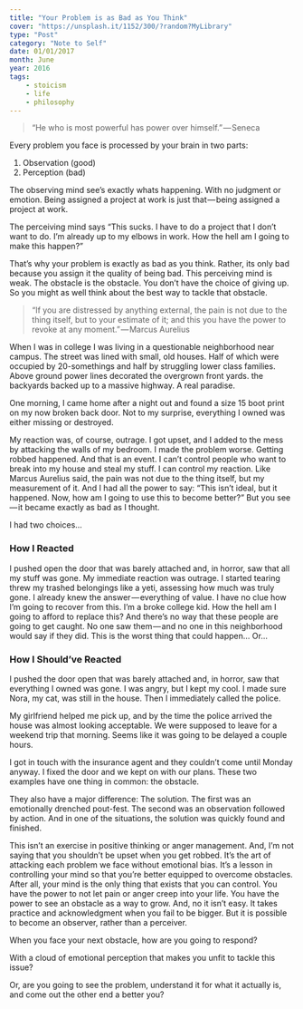 ```yaml
---
title: "Your Problem is as Bad as You Think"
cover: "https://unsplash.it/1152/300/?random?MyLibrary"
type: "Post" 
category: "Note to Self"
date: 01/01/2017
month: June
year: 2016
tags:
    - stoicism
    - life
    - philosophy
---
```


> “He who is most powerful has power over himself.” — Seneca

Every problem you face is processed by your brain in two parts:

1. Observation (good)
2. Perception (bad)

The observing mind see’s exactly whats happening. With no judgment or emotion. Being assigned a project at work is just that — being assigned a project at work.

The perceiving mind says “This sucks. I have to do a project that I don’t want to do. I’m already up to my elbows in work. How the hell am I going to make this happen?”

That’s why your problem is exactly as bad as you think. Rather, its only bad because you assign it the quality of being bad.
This perceiving mind is weak. The obstacle is the obstacle. You don’t have the choice of giving up. So you might as well think about the best way to tackle that obstacle.

> “If you are distressed by anything external, the pain is not due to the thing itself, but to your estimate of it; and this you have the power to revoke at any moment.” — Marcus Aurelius

When I was in college I was living in a questionable neighborhood near campus. The street was lined with small, old houses. Half of which were occupied by 20-somethings and half by struggling lower class families. Above ground power lines decorated the overgrown front yards. the backyards backed up to a massive highway. A real paradise.

One morning, I came home after a night out and found a size 15 boot print on my now broken back door. Not to my surprise, everything I owned was either missing or destroyed.

My reaction was, of course, outrage. I got upset, and I added to the mess by attacking the walls of my bedroom. I made the problem worse.
Getting robbed happened. And that is an event. I can’t control people who want to break into my house and steal my stuff. I can control my reaction.
Like Marcus Aurelius said, the pain was not due to the thing itself, but my measurement of it.
And I had all the power to say: “This isn’t ideal, but it happened. Now, how am I going to use this to become better?”
But you see — it became exactly as bad as I thought.

I had two choices…

### How I Reacted

I pushed open the door that was barely attached and, in horror, saw that all my stuff was gone. My immediate reaction was outrage. I started tearing threw my trashed belongings like a yeti, assessing how much was truly gone. I already knew the answer — everything of value. I have no clue how I’m going to recover from this. I’m a broke college kid. How the hell am I going to afford to replace this?
And there’s no way that these people are going to get caught. No one saw them — and no one in this neighborhood would say if they did.
This is the worst thing that could happen…
Or…

### How I Should’ve Reacted

I pushed the door open that was barely attached and, in horror, saw that everything I owned was gone. I was angry, but I kept my cool. I made sure Nora, my cat, was still in the house. Then I immediately called the police.

My girlfriend helped me pick up, and by the time the police arrived the house was almost looking acceptable. We were supposed to leave for a weekend trip that morning. Seems like it was going to be delayed a couple hours.

I got in touch with the insurance agent and they couldn’t come until Monday anyway. I fixed the door and we kept on with our plans.
These two examples have one thing in common: the obstacle.

They also have a major difference: The solution. The first was an emotionally drenched pout-fest. The second was an observation followed by action.
And in one of the situations, the solution was quickly found and finished.

This isn’t an exercise in positive thinking or anger management. And, I’m not saying that you shouldn’t be upset when you get robbed.
It’s the art of attacking each problem we face without emotional bias. It’s a lesson in controlling your mind so that you’re better equipped to overcome obstacles. After all, your mind is the only thing that exists that you can control.
You have the power to not let pain or anger creep into your life. You have the power to see an obstacle as a way to grow.
And, no it isn’t easy. It takes practice and acknowledgment when you fail to be bigger. But it is possible to become an observer, rather than a perceiver.

When you face your next obstacle, how are you going to respond?

With a cloud of emotional perception that makes you unfit to tackle this issue?

Or, are you going to see the problem, understand it for what it actually is, and come out the other end a better you?
